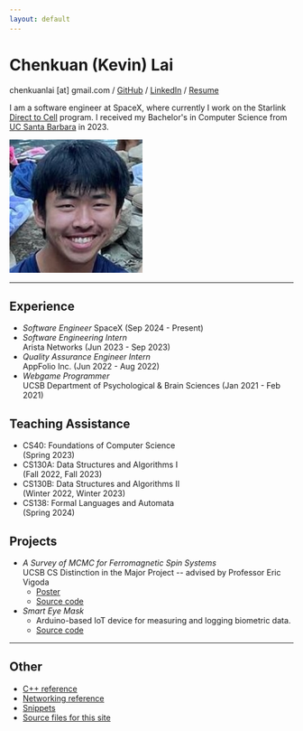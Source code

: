 ```yaml
---
layout: default
---
```


# Chenkuan (Kevin) Lai

chenkuanlai [at] gmail.com / [GitHub](https://github.com/notkevin12) / [LinkedIn](https://www.linkedin.com/in/notkevin12) / [Resume](Resume.pdf)

I am a software engineer at SpaceX, where currently I work on the Starlink [Direct to Cell](https://starlink.com/business/direct-to-cell) program. I received my Bachelor's in Computer Science from [UC Santa Barbara](https://www.cs.ucsb.edu/) in 2023.

![it's me! :3](me.jpg)

---

## Experience

- _Software Engineer_
  SpaceX (Sep 2024 - Present)
- _Software Engineering Intern_  
  Arista Networks (Jun 2023 - Sep 2023)
- _Quality Assurance Engineer Intern_  
  AppFolio Inc. (Jun 2022 - Aug 2022)
- _Webgame Programmer_  
  UCSB Department of Psychological & Brain Sciences (Jan 2021 - Feb 2021)

## Teaching Assistance

- CS40: Foundations of Computer Science  
  (Spring 2023)
- CS130A: Data Structures and Algorithms I  
  (Fall 2022, Fall 2023)
- CS130B: Data Structures and Algorithms II  
  (Winter 2022, Winter 2023)
- CS138: Formal Languages and Automata  
  (Spring 2024)

## Projects

- _A Survey of MCMC for Ferromagnetic Spin Systems_  
  UCSB CS Distinction in the Major Project -- advised by Professor Eric Vigoda
  - [Poster](DIMAP.pdf)
  - [Source code](https://github.com/ucsb/kevinl-f22-dimap)
- _Smart Eye Mask_  
  - Arduino-based IoT device for measuring and logging biometric data.
  - [Source code](https://github.com/ucsb/CS190B-Eyemask-jeffrey_chen)

---

## Other

- [C++ reference](./cpp)
- [Networking reference](./networking)
- [Snippets](./snippets)
- [Source files for this site](https://github.com/notkevin12/site)
